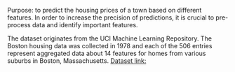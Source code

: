 Purpose: to predict the housing prices of a town based on different features. In order to increase the precision of predictions, it is crucial to pre-process data and identify important features.

The dataset originates from the UCI Machine Learning Repository. The Boston housing data was collected in 1978 and each of the 506 entries represent aggregated data about 14 features for homes from various suburbs in Boston, Massachusetts.
[Dataset link:](https://www.kaggle.com/datasets/avish5787/boston-data-set)
